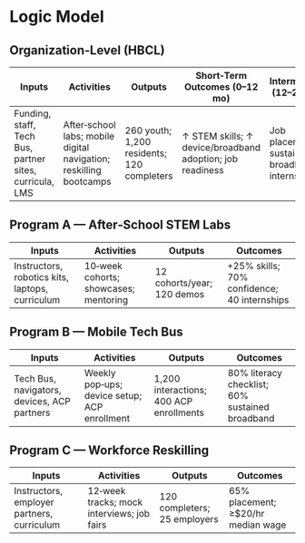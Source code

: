 
# Logic Model

## Organization‑Level (HBCL)
| Inputs | Activities | Outputs | Short‑Term Outcomes (0–12 mo) | Intermediate (12–24 mo) | Long‑Term (24–36 mo) |
|---|---|---|---|---|---|
| Funding, staff, Tech Bus, partner sites, curricula, LMS | After‑school labs; mobile digital navigation; reskilling bootcamps | 260 youth; 1,200 residents; 120 completers | ↑ STEM skills; ↑ device/broadband adoption; job readiness | Job placement; sustained broadband; internships | Increased income mobility; narrowed digital divide indicators |

## Program A — After‑School STEM Labs
| Inputs | Activities | Outputs | Outcomes |
|---|---|---|---|
| Instructors, robotics kits, laptops, curriculum | 10‑week cohorts; showcases; mentoring | 12 cohorts/year; 120 demos | +25% skills; 70% confidence; 40 internships |

## Program B — Mobile Tech Bus
| Inputs | Activities | Outputs | Outcomes |
|---|---|---|---|
| Tech Bus, navigators, devices, ACP partners | Weekly pop‑ups; device setup; ACP enrollment | 1,200 interactions; 400 ACP enrollments | 80% literacy checklist; 60% sustained broadband |

## Program C — Workforce Reskilling
| Inputs | Activities | Outputs | Outcomes |
|---|---|---|---|
| Instructors, employer partners, curriculum | 12‑week tracks; mock interviews; job fairs | 120 completers; 25 employers | 65% placement; ≥$20/hr median wage |
